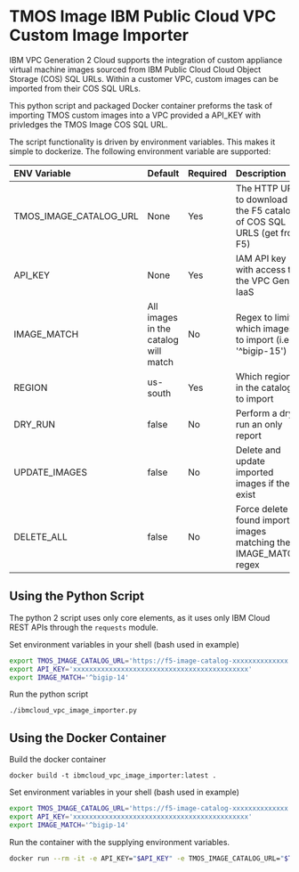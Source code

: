 # TMOS Image IBM Public Cloud VPC Custom Image Importer

IBM VPC Generation 2 Cloud supports the integration of custom appliance virtual machine images sourced from IBM Public Cloud Cloud Object Storage (COS) SQL URLs. Within a customer VPC, custom images can be imported from their COS SQL URLs.

This python script and packaged Docker container preforms the task of importing TMOS custom images into a VPC provided a API_KEY with privledges the TMOS Image COS SQL URL.

The script functionality is driven by environment variables. This makes it simple to dockerize. The following environment variable are supported:

| ENV Variable | Default | Required | Description |
| :---------- | :------- | :-------- | :----------- |
| TMOS_IMAGE_CATALOG_URL | None | Yes | The HTTP URL to download the F5 catalog of COS SQL URLS (get from F5) |
| API_KEY | None | Yes | IAM API key with access to the VPC Gen2 IaaS |
| IMAGE_MATCH | All images in the catalog will match | No | Regex to limit which images to import (i.e. '^bigip-15') |
| REGION | us-south | Yes | Which regions in the catalog to import |
| DRY_RUN | false | No | Perform a dry run an only report |
| UPDATE_IMAGES | false | No | Delete and update imported images if they exist |
| DELETE_ALL | false | No | Force delete all found imported images matching the IMAGE_MATCH regex |

## Using the Python Script

The python 2 script uses only core elements, as it uses only IBM Cloud REST APIs through the `requests` module.

Set environment variables in your shell (bash used in example)

```bash
export TMOS_IMAGE_CATALOG_URL='https://f5-image-catalog-xxxxxxxxxxxxxx.s3.us-south.cloud-object-storage.appdomain.cloud/f5-image-catalog.json'
export API_KEY='xxxxxxxxxxxxxxxxxxxxxxxxxxxxxxxxxxxxxxxxxxxx'
export IMAGE_MATCH='^bigip-14'
```

Run the python script

`
./ibmcloud_vpc_image_importer.py
`

## Using the Docker Container

Build the docker container

`
docker build -t ibmcloud_vpc_image_importer:latest .
`

Set environment variables in your shell (bash used in example)

```bash
export TMOS_IMAGE_CATALOG_URL='https://f5-image-catalog-xxxxxxxxxxxxxx.s3.us-south.cloud-object-storage.appdomain.cloud/f5-image-catalog.json'
export API_KEY='xxxxxxxxxxxxxxxxxxxxxxxxxxxxxxxxxxxxxxxxxxxx'
export IMAGE_MATCH='^bigip-14'
```

Run the container with the supplying environment variables.

```bash
docker run --rm -it -e API_KEY="$API_KEY" -e TMOS_IMAGE_CATALOG_URL="$TMOS_IMAGE_CATALOG_URL" -e IMAGE_MATCH="$IMAGE_MATCH" ibmcloud_vpc_image_importer:latest
```
